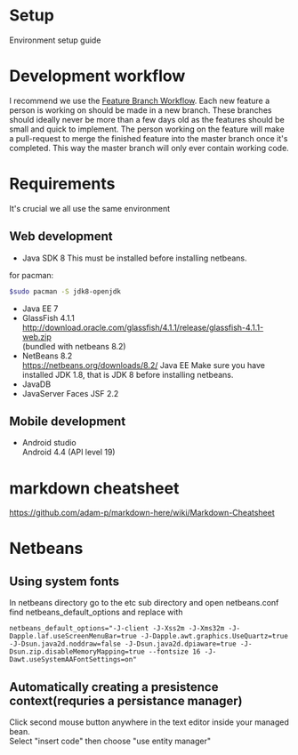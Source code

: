 # Setup
Environment setup guide

# Development workflow
I recommend we use the [Feature Branch Workflow](https://www.atlassian.com/git/tutorials/comparing-workflows/feature-branch-workflow). Each new feature a person is working on should be made in a new branch. These branches should ideally never be more than a few days old as the features should be small and quick to implement. The person working on the feature will make a pull-request to merge the finished feature into the master branch once it's completed. This way the master branch will only ever contain working code. 

# Requirements
It's crucial we all use the same environment

## Web development
* Java SDK 8
This must be installed before installing netbeans.  

for pacman:  
```bash
$sudo pacman -S jdk8-openjdk
```
* Java EE 7
* GlassFish 4.1.1  
http://download.oracle.com/glassfish/4.1.1/release/glassfish-4.1.1-web.zip  
(bundled with netbeans 8.2)  
* NetBeans 8.2  
https://netbeans.org/downloads/8.2/ Java EE
Make sure you have installed JDK 1.8, that is JDK 8 before installing netbeans.  
* JavaDB  
* JavaServer Faces JSF 2.2   

## Mobile development

* Android studio  
Android 4.4 (API level 19)

# markdown cheatsheet
https://github.com/adam-p/markdown-here/wiki/Markdown-Cheatsheet


# Netbeans

## Using system fonts
In netbeans directory go to the etc sub directory and open netbeans.conf  
find netbeans_default_options and replace with  
```
netbeans_default_options="-J-client -J-Xss2m -J-Xms32m -J-Dapple.laf.useScreenMenuBar=true -J-Dapple.awt.graphics.UseQuartz=true -J-Dsun.java2d.noddraw=false -J-Dsun.java2d.dpiaware=true -J-Dsun.zip.disableMemoryMapping=true --fontsize 16 -J-Dawt.useSystemAAFontSettings=on"
```

## Automatically creating a presistence context(requries a persistance manager)
Click second mouse button anywhere in the text editor inside your managed bean.  
Select "insert code" then choose "use entity manager"  
